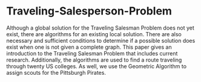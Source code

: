 # Traveling-Salesperson-Problem
Although a global solution for the Traveling Salesman Problem does not yet exist, there are algorithms for an existing local solution. There are also necessary and sufficient conditions to determine if a possible solution does exist when one is not given a complete graph. This paper gives an introduction to the Traveling Salesman Problem that includes current research. Additionally, the algorithms are used to find a route traveling through twenty US colleges. As well, we use the Geometric Algorithm to assign scouts for the Pittsburgh Pirates.
